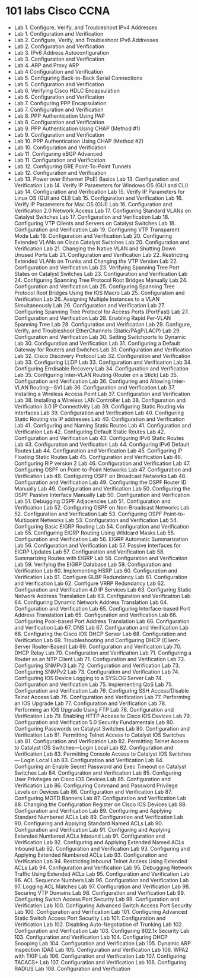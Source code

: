# 101 labs Cisco CCNA

-  Lab 1. Configure, Verify, and Troubleshoot IPv4 Addresses
-  Lab 1. Configuration and Verification
-  Lab 2. Configure, Verify, and Troubleshoot IPv6 Addresses
-  Lab 2. Configuration and Verification
-  Lab 3. IPv6 Address Autoconfiguration
-  Lab 3. Configuration and Verification
-  Lab 4. ARP and Proxy ARP
-  Lab 4 Configuration and Verification
-  Lab 5. Configuring Back-to-Back Serial Connections
-  Lab 5. Configuration and Verification
-  Lab 6. Verifying Cisco HDLC Encapsulation
-  Lab 6. Configuration and Verification
-  Lab 7. Configuring PPP Encapsulation
-  Lab 7. Configuration and Verification
-  Lab 8. PPP Authentication Using PAP
-  Lab 8. Configuration and Verification
-  Lab 9. PPP Authentication Using CHAP (Method #1)
-  Lab 9. Configuration and Verification
-  Lab 10. PPP Authentication Using CHAP (Method #2)
-  Lab 10. Configuration and Verification
-  Lab 11. Configuring eBGP Advanced
-  Lab 11. Configuration and Verification
-  Lab 12. Configuring GRE Point-To-Point Tunnels
-  Lab 12. Configuration and Verification
-  Lab 13. Power over Ethernet (PoE) Basics
 Lab 13. Configuration and Verification
 Lab 14. Verify IP Parameters for Windows OS (GUI and CLI)
 Lab 14. Configuration and Verification
 Lab 15. Verify IP Parameters for Linux OS (GUI and CLI)
 Lab 15. Configuration and Verification
 Lab 16. Verify IP Parameters for Mac OS (GUI)
 Lab 16. Configuration and Verification
2.0 Network Access
 Lab 17. Configuring Standard VLANs on Catalyst Switches
 Lab 17. Configuration and Verification
 Lab 18. Configuring VTP Clients and Servers on Catalyst Switches
 Lab 18. Configuration and Verification
 Lab 19. Configuring VTP Transparent Mode
 Lab 19. Configuration and Verification
 Lab 20. Configuring Extended VLANs on Cisco Catalyst Switches
 Lab 20. Configuration and Verification
 Lab 21. Changing the Native VLAN and Shutting Down Unused
Ports
 Lab 21. Configuration and Verification
 Lab 22. Restricting Extended VLANs on Trunks and Changing the
VTP Version
 Lab 22. Configuration and Verification
 Lab 23. Verifying Spanning Tree Port States on Catalyst Switches
 Lab 23. Configuration and Verification
 Lab 24. Configuring Spanning Tree Protocol Root Bridges Manually
 Lab 24. Configuration and Verification
 Lab 25. Configuring Spanning Tree Protocol Root Bridges Using
the IOS Macro
 Lab 25. Configuration and Verification
 Lab 26. Assigning Multiple Instances to a VLAN Simultaneously
 Lab 26. Configuration and Verification
 Lab 27. Configuring Spanning Tree Protocol for Access Ports
(PortFast)
 Lab 27. Configuration and Verification
 Lab 28. Enabling Rapid Per-VLAN Spanning Tree
 Lab 28. Configuration and Verification
 Lab 29. Configure, Verify, and Troubleshoot EtherChannels
(Static/PAgP/LACP)
 Lab 29. Configuration and Verification
 Lab 30. Setting Switchports to Dynamic
 Lab 30. Configuration and Verification
 Lab 31. Configuring a Default Gateway for Routers and Switches
 Lab 31. Configuration and Verification
 Lab 32. Cisco Discovery Protocol
 Lab 32. Configuration and Verification
 Lab 33. Configuring LLDP
 Lab 33. Configuration and Verification
 Lab 34. Configuring Errdisable Recovery
 Lab 34. Configuration and Verification
 Lab 35. Configuring Inter-VLAN Routing (Router on a Stick)
 Lab 35. Configuration and Verification
 Lab 36. Configuring and Allowing Inter-VLAN Routing—SVI
 Lab 36. Configuration and Verification
 Lab 37. Installing a Wireless Access Point
 Lab 37. Configuration and Verification
 Lab 38. Installing a Wireless LAN Controller
 Lab 38. Configuration and Verification
3.0 IP Connectivity
 Lab 39. Configuring Static Routing via Interfaces
 Lab 39. Configuration and Verification
 Lab 40. Configuring Static Routing via IP addresses
 Lab 40. Configuration and Verification
 Lab 41. Configuring and Naming Static Routes
 Lab 41. Configuration and Verification
 Lab 42. Configuring Default Static Routes
 Lab 42. Configuration and Verification
 Lab 43. Configuring IPv6 Static Routes
 Lab 43. Configuration and Verification
 Lab 44. Configuring IPv6 Default Routes
 Lab 44. Configuration and Verification
 Lab 45. Configuring IP Floating Static Routes
 Lab 45. Configuration and Verification
 Lab 46. Configuring RIP version 2
 Lab 46. Configuration and Verification
 Lab 47. Configuring OSPF on Point-to-Point Networks
 Lab 47. Configuration and Verification
 Lab 48. Configuring OSPF on Broadcast Networks
 Lab 48. Configuration and Verification
 Lab 49. Configuring the OSPF Router ID Manually
 Lab 49. Configuration and Verification
 Lab 50. Configuring the OSPF Passive Interface Manually
 Lab 50. Configuration and Verification
 Lab 51. Debugging OSPF Adjacencies
 Lab 51. Configuration and Verification
 Lab 52. Configuring OSPF on Non-Broadcast Networks
 Lab 52. Configuration and Verification
 Lab 53. Configuring OSPF Point-to-Multipoint Networks
 Lab 53. Configuration and Verification
 Lab 54. Configuring Basic EIGRP Routing
 Lab 54. Configuration and Verification
 Lab 55. Configuring EIGRP Routing Using Wildcard Masks
 Lab 55. Configuration and Verification
 Lab 56. EIGRP Automatic Summarization
 Lab 56. Configuration and Verification
 Lab 57. Passive Interfaces for EIGRP Updates
 Lab 57. Configuration and Verification
 Lab 58. Summarizing Routes with EIGRP
 Lab 58. Configuration and Verification
 Lab 59. Verifying the EIGRP Database
 Lab 59. Configuration and Verification
 Lab 60. Implementing HSRP
 Lab 60. Configuration and Verification
 Lab 61. Configure GLBP Redundancy
 Lab 61. Configuration and Verification
 Lab 62. Configure VRRP Redundancy
 Lab 62. Configuration and Verification
4.0 IP Services
 Lab 63. Configuring Static Network Address Translation
 Lab 63. Configuration and Verification
 Lab 64. Configuring Dynamic Network Address Translation
 Lab 64. Configuration and Verification
 Lab 65. Configuring Interface-based Port Address Translation
 Lab 65. Configuration and Verification
 Lab 66. Configuring Pool-based Port Address Translation
 Lab 66. Configuration and Verification
 Lab 67. DNS
 Lab 67. Configuration and Verification
 Lab 68. Configuring the Cisco IOS DHCP Server
 Lab 68. Configuration and Verification
 Lab 69. Troubleshooting and Configuring DHCP (Client-Server
Router-Based)
 Lab 69. Configuration and Verification
 Lab 70. DHCP Relay
 Lab 70. Configuration and Verification
 Lab 71. Configuring a Router as an NTP Client
 Lab 71. Configuration and Verification
 Lab 72. Configuring SNMPv3
 Lab 72. Configuration and Verification
 Lab 73. Configuring SNMPv2
 Lab 73. Configuration and Verification
 Lab 74. Configuring IOS Device Logging to a SYSLOG Server
 Lab 74. Configuration and Verification
 Lab 75. Implementing QoS
 Lab 75. Configuration and Verification
 Lab 76. Configuring SSH Access/Disable Telnet Access
 Lab 76. Configuration and Verification
 Lab 77. Performing an IOS Upgrade
 Lab 77. Configuration and Verification
 Lab 78. Performing an IOS Upgrade Using FTP
 Lab 78. Configuration and Verification
 Lab 79. Enabling HTTP Access to Cisco IOS Devices
 Lab 79. Configuration and Verification
5.0 Security Fundamentals
 Lab 80. Configuring Passwords on Catalyst Switches
 Lab 80. Configuration and Verification
 Lab 81. Permitting Telnet Access to Catalyst IOS Switches
 Lab 81. Configuration and Verification
 Lab 82. Permitting Telnet Access to Catalyst IOS Switches—Login
Local
 Lab 82. Configuration and Verification
 Lab 83. Permitting Console Access to Catalyst IOS Switches—
Login Local
 Lab 83. Configuration and Verification
 Lab 84. Configuring an Enable Secret Password and Exec Timeout
on Catalyst Switches
 Lab 84. Configuration and Verification
 Lab 85. Configuring User Privileges on Cisco IOS Devices
 Lab 85. Configuration and Verification
 Lab 86. Configuring Command and Password Privilege Levels on
Devices
 Lab 86. Configuration and Verification
 Lab 87. Configuring MOTD Banners
 Lab 87. Configuration and Verification
 Lab 88. Changing the Configuration Register on Cisco IOS Devices
 Lab 88. Configuration and Verification
 Lab 89. Configuring and Applying Standard Numbered ACLs
 Lab 89. Configuration and Verification
 Lab 90. Configuring and Applying Standard Named ACLs
 Lab 90. Configuration and Verification
 Lab 91. Configuring and Applying Extended Numbered ACLs
Inbound
 Lab 91. Configuration and Verification
 Lab 92. Configuring and Applying Extended Named ACLs Inbound
 Lab 92. Configuration and Verification
 Lab 93. Configuring and Applying Extended Numbered ACLs
 Lab 93. Configuration and Verification
 Lab 94. Restricting Inbound Telnet Access Using Extended ACLs
 Lab 94. Configuration and Verification
 Lab 95. Debugging Network Traffic Using Extended ACLs
 Lab 95. Configuration and Verification
 Lab 96. ACL Sequence Numbers
 Lab 96. Configuration and Verification
 Lab 97. Logging ACL Matches
 Lab 97. Configuration and Verification
 Lab 98. Securing VTP Domains
 Lab 98. Configuration and Verification
 Lab 99. Configuring Switch Access Port Security
 Lab 99. Configuration and Verification
 Lab 100. Configuring Advanced Switch Access Port Security
 Lab 100. Configuration and Verification
 Lab 101. Configuring Advanced Static Switch Access Port Security
 Lab 101. Configuration and Verification
 Lab 102. Disabling Auto-Negotiation of Trunking
 Lab 102. Configuration and Verification
 Lab 103. Configuring 802.1x Security
 Lab 103. Configuration and Verification
 Lab 104. Configuring DHCP Snooping
 Lab 104. Configuration and Verification
 Lab 105. Dynamic ARP Inspection (DAI)
 Lab 105. Configuration and Verification
 Lab 106. WPA2 with TKIP
 Lab 106. Configuration and Verification
 Lab 107. Configuring TACACS+
 Lab 107. Configuration and Verification
 Lab 108. Configuring RADIUS
 Lab 108. Configuration and Verification
